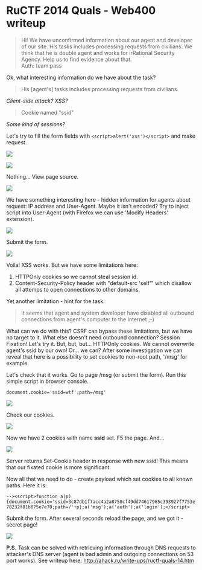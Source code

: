 # RuCTF 2014 Quals - Web400 writeup

> Hi! We have unconfirmed information about our agent and developer of our site. His tasks includes processing requests from civilians. We think that he is double agent and works for irRational Security Agency. Help us to find evidence about that.  
> Auth: team:pass

Ok, what interesting information do we have about the task?

> His [agent's] tasks includes processing requests from civilians.

*Client-side attack? XSS?*

> Cookie named "ssid"

*Some kind of sessions?*

Let's try to fill the form fields with `<script>alert('xss')</script>` and make request.

![](https://raw.github.com/dscheg/ructf-2014-quals-web400-writeup/master/img/1.png)

![](https://raw.github.com/dscheg/ructf-2014-quals-web400-writeup/master/img/2.png)

Nothing... View page source.

![](https://raw.github.com/dscheg/ructf-2014-quals-web400-writeup/master/img/3.png)

We have something interesting here - hidden information for agents about request: IP address and User-Agent.
Maybe it isn't encoded? Try to inject script into User-Agent (with Firefox we can use 'Modify Headers' extension).

![](https://raw.github.com/dscheg/ructf-2014-quals-web400-writeup/master/img/4.png)

Submit the form.

![](https://raw.github.com/dscheg/ructf-2014-quals-web400-writeup/master/img/5.png)

Voila! XSS works. But we have some limitations here:

1. HTTPOnly cookies so we cannot steal session id.
2. Content-Security-Policy header with "default-src 'self'" which disallow all attemps to open connections to other domains.

Yet another limitation - hint for the task:

> It seems that agent and system developer have disabled all outbound connections from agent's computer to the Internet ;-)

What can we do with this? CSRF can bypass these limitations, but we have no target to it.
What else doesn't need outbound connection? Session Fixation! Let's try it.
But, but, but... HTTPOnly cookies. We cannot overwrite agent's ssid by our own! Or... we can?
After some investigation we can reveal that here is a possibility to set cookies to non-root path, '/msg' for example.

Let's check that it works. Go to page /msg (or submit the form). Run this simple script in browser console.

`document.cookie='ssid=wtf';path=/msg'`

![](https://raw.github.com/dscheg/ructf-2014-quals-web400-writeup/master/img/6.png)

Check our cookies.

![](https://raw.github.com/dscheg/ructf-2014-quals-web400-writeup/master/img/7.png)

Now we have 2 cookies with name **ssid** set. F5 the page. And...

![](https://raw.github.com/dscheg/ructf-2014-quals-web400-writeup/master/img/8.png)

Server returns Set-Cookie header in response with new ssid! This means that our fixated cookie is more significant.

Now all that we need to do - create payload which set cookies to all known paths. Here it is:

`--><script>function a(p){document.cookie='ssid=3c87db1f7acc4a2a8758cf49dd74617965c393927f7753e78232f81b875e7e70;path=/'+p};a('msg');a('auth');a('login');</script>`

Submit the form. After several seconds reload the page, and we got it - secret page!

![](https://raw.github.com/dscheg/ructf-2014-quals-web400-writeup/master/img/9.png)

**P.S.** Task can be solved with retrieving information through DNS requests to attacker's DNS server (agent is bad admin and outgoing connections on 53 port works). See writeup here: http://ahack.ru/write-ups/ructf-quals-14.htm